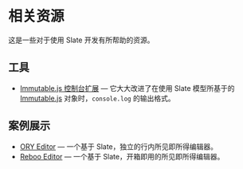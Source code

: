 
# 相关资源

这是一些对于使用 Slate 开发有所帮助的资源。


## 工具


- [Immutable.js 控制台扩展](https://github.com/mattzeunert/immutable-object-formatter-extension) — 它大大改进了在使用 Slate 模型所基于的 [Immutable.js](https://facebook.github.io/immutable-js/) 对象时，`console.log` 的输出格式。


## 案例展示

- [ORY Editor](https://editor.ory.am/) — 一个基于 Slate，独立的行内所见即所得编辑器。
- [Reboo Editor](http://slate-editor.bonde.org/) — 一个基于 Slate，开箱即用的所见即所得编辑器。
